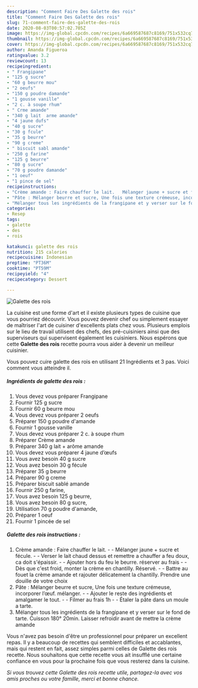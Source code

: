 ```yaml
---
description: "Comment Faire Des Galette des rois"
title: "Comment Faire Des Galette des rois"
slug: 71-comment-faire-des-galette-des-rois
date: 2020-08-03T00:57:02.705Z
image: https://img-global.cpcdn.com/recipes/6a669587687c8169/751x532cq70/galette-des-rois-photo-principale-de-la-recette.jpg
thumbnail: https://img-global.cpcdn.com/recipes/6a669587687c8169/751x532cq70/galette-des-rois-photo-principale-de-la-recette.jpg
cover: https://img-global.cpcdn.com/recipes/6a669587687c8169/751x532cq70/galette-des-rois-photo-principale-de-la-recette.jpg
author: Amanda Figueroa
ratingvalue: 3.2
reviewcount: 13
recipeingredient:
- " Frangipane"
- "125 g sucre"
- "60 g beurre mou"
- "2 oeufs"
- "150 g poudre damande"
- "1 gousse vanille"
- "2 c. à soupe rhum"
- " Crme amande"
- "340 g lait  arme amande"
- "4 jaune dufs"
- "40 g sucre"
- "30 g fcule"
- "35 g beurre"
- "90 g creme"
- " biscuit sabl amande"
- "250 g farine"
- "125 g beurre"
- "80 g sucre"
- "70 g poudre damande"
- "1 oeuf"
- "1 pince de sel"
recipeinstructions:
- "Crème amande : Faire chauffer le lait.   Mélanger jaune + sucre et fécule.  Verser le lait chaud dessus et remettre a chauffer a feu doux, ca doit s&#39;épaissir.  Ajouter hors du feu le beurre. réserver au frais  Dès que c&#39;est froid, monter la crème en chantilly. Réservé.  Battre au fouet la crème amande et rajouter délicatement la chantilly. Prendre une douille de votre choix"
- "Pâte : Mélanger beurre et sucre, Une fois une texture crémeuse, incorporer l’œuf. mélanger.  Ajouter le reste des ingrédients et amalgamer le tout.  Filmer au frais 1h  Étaler la pâte dans un moule a tarte."
- "Mélanger tous les ingrédients de la frangipane et y verser sur le fond de tarte. Cuisson 180° 20min. Laisser refroidir avant de mettre la crème amande"
categories:
- Resep
tags:
- galette
- des
- rois

katakunci: galette des rois 
nutrition: 215 calories
recipecuisine: Indonesian
preptime: "PT36M"
cooktime: "PT59M"
recipeyield: "4"
recipecategory: Dessert

---
```



![Galette des rois](https://img-global.cpcdn.com/recipes/6a669587687c8169/751x532cq70/galette-des-rois-photo-principale-de-la-recette.jpg)

La cuisine est une forme d'art et il existe plusieurs types de cuisine que vous pourriez découvrir. Vous pouvez devenir chef ou simplement essayer de maîtriser l'art de cuisiner d'excellents plats chez vous. Plusieurs emplois sur le lieu de travail utilisent des chefs, des pré-cuisiniers ainsi que des superviseurs qui supervisent également les cuisiniers. Nous espérons que cette <strong> Galette des rois </strong> recette pourra vous aider à devenir un meilleur cuisinier.

<!--inarticleads1-->

Vous pouvez cuire galette des rois en utilisant 21 Ingrédients et 3 pas. Voici comment vous atteindre il.

##### Ingrédients de galette des rois :

1. Vous devez vous préparer  Frangipane
1. Fournir 125 g sucre
1. Fournir 60 g beurre mou
1. Vous devez vous préparer 2 oeufs
1. Préparer 150 g poudre d&#39;amande
1. Fournir 1 gousse vanille
1. Vous devez vous préparer 2 c. à soupe rhum
1. Préparer  Crème amande
1. Préparer 340 g lait + arôme amande
1. Vous devez vous préparer 4 jaune d’œufs
1. Vous avez besoin 40 g sucre
1. Vous avez besoin 30 g fécule
1. Préparer 35 g beurre
1. Préparer 90 g creme
1. Préparer  biscuit sablé amande
1. Fournir 250 g farine,
1. Vous avez besoin 125 g beurre,
1. Vous avez besoin 80 g sucre,
1. Utilisation 70 g poudre d&#39;amande,
1. Préparer 1 oeuf
1. Fournir 1 pincée de sel




<!--inarticleads2-->

##### Galette des rois instructions :

1. Crème amande : Faire chauffer le lait.  -  - Mélanger jaune + sucre et fécule. -  - Verser le lait chaud dessus et remettre a chauffer a feu doux, ca doit s&#39;épaissir. -  - Ajouter hors du feu le beurre. réserver au frais -  - Dès que c&#39;est froid, monter la crème en chantilly. Réservé. -  - Battre au fouet la crème amande et rajouter délicatement la chantilly. Prendre une douille de votre choix
1. Pâte : Mélanger beurre et sucre, Une fois une texture crémeuse, incorporer l’œuf. mélanger. -  - Ajouter le reste des ingrédients et amalgamer le tout. -  - Filmer au frais 1h -  - Étaler la pâte dans un moule a tarte.
1. Mélanger tous les ingrédients de la frangipane et y verser sur le fond de tarte. Cuisson 180° 20min. Laisser refroidir avant de mettre la crème amande




<!--inarticleads1-->

<p>
Vous n'avez pas besoin d'être un professionnel pour préparer un excellent repas. Il y a beaucoup de recettes qui semblent difficiles et accablantes, mais qui restent en fait, assez simples parmi celles de Galette des rois recette. Nous souhaitons que cette recette vous ait insufflé une certaine confiance en vous pour la prochaine fois que vous resterez dans la cuisine.
</p>

<p>
<i>Si vous trouvez cette Galette des rois recette utile, partagez-la avec vos amis proches ou votre famille, merci et bonne chance.</i>
</p>
